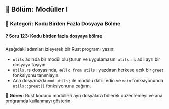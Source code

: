 ## 📘 Bölüm: Modüller I  
### 🔹 Kategori: Kodu Birden Fazla Dosyaya Bölme  
#### ❓ Soru 123: Kodu birden fazla dosyaya bölme

Aşağıdaki adımları izleyerek bir Rust programı yazın:

- `utils` adında bir modül oluşturun ve uygulamasını `utils.rs` adlı ayrı bir dosyaya taşıyın.
- `utils.rs` dosyasında, `Hello from utils!` yazdıran herkese açık bir `greet` fonksiyonu tanımlayın.
- Ana dosyanızda `mod utils;` ile modülü dahil edin ve `main` fonksiyonunda `utils::greet()` fonksiyonunu çağırın.

🔧 **Görev:** Rust kodunu modülleri ayrı dosyalara bölerek düzenlemeyi ve ana programda kullanmayı gösterin.
